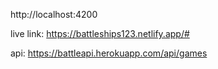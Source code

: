 http://localhost:4200


live link: https://battleships123.netlify.app/#

api: https://battleapi.herokuapp.com/api/games

